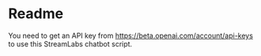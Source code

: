 # Readme

You need to get an API key from https://beta.openai.com/account/api-keys to use this StreamLabs chatbot script.
